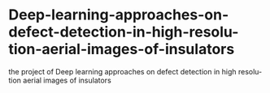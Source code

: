 # Deep-learning-approaches-on-defect-detection-in-high-resolu-tion-aerial-images-of-insulators
the project of Deep learning approaches on defect detection in high resolu-tion aerial images of insulators
